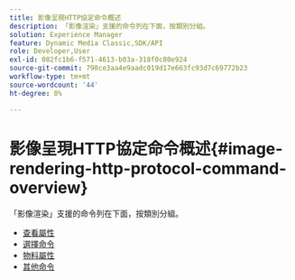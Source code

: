 ```yaml
---
title: 影像呈現HTTP協定命令概述
description: 「影像渲染」支援的命令列在下面，按類別分組。
solution: Experience Manager
feature: Dynamic Media Classic,SDK/API
role: Developer,User
exl-id: 082fc1b6-f571-4613-b03a-318f0c80e924
source-git-commit: 790ce3aa4e9aadc019d17e663fc93d7c69772b23
workflow-type: tm+mt
source-wordcount: '44'
ht-degree: 0%

---
```


# 影像呈現HTTP協定命令概述{#image-rendering-http-protocol-command-overview}

「影像渲染」支援的命令列在下面，按類別分組。

* [查看屬性](r-ir-view-attributes.md)
* [選擇命令](r-ir-selection-commands.md)
* [物料屬性](r-ir-material-attributes.md)
* [其他命令](r-ir-miscellaneous-commands.md)
